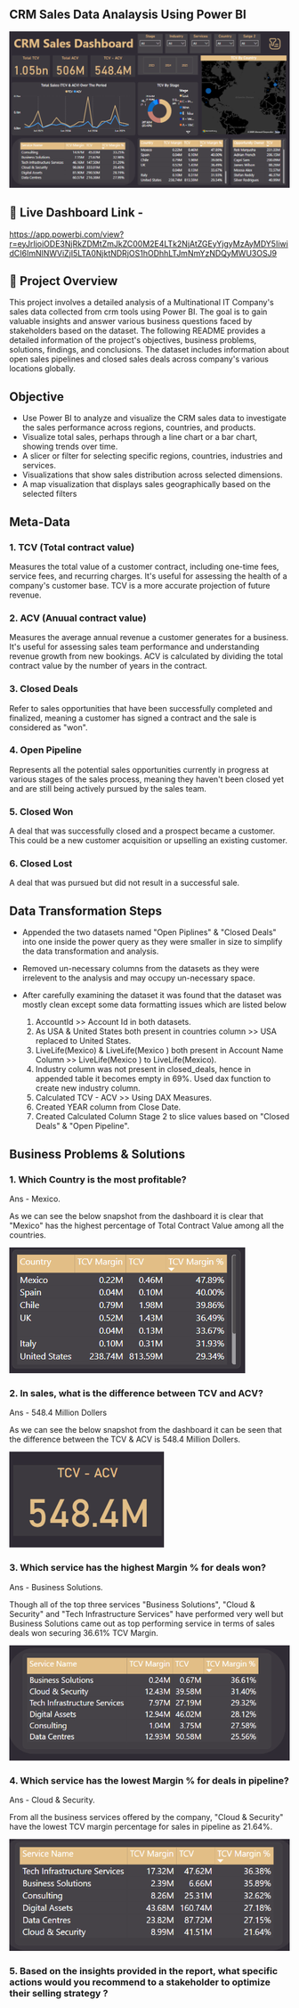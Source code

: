 ## CRM Sales Data Analaysis Using Power BI

![Power BI](https://github.com/DhananjayPimple/crm-sales-analysis/blob/main/Dashboard.png?raw=true)

## 🚀 Live Dashboard Link - 
https://app.powerbi.com/view?r=eyJrIjoiODE3NjRkZDMtZmJkZC00M2E4LTk2NjAtZGEyYjgyMzAyMDY5IiwidCI6ImNlNWViZjI5LTA0NjktNDRjOS1hODhhLTJmNmYzNDQyMWU3OSJ9

## 📖 Project Overview

This project involves a detailed analysis of a Multinational IT Company's sales data collected from crm tools using Power BI. The goal is to gain valuable insights and answer various business questions faced by stakeholders based on the dataset. The following README provides a detailed information of the project's objectives, business problems, solutions, findings, and conclusions. The dataset includes information about open sales pipelines and closed sales deals across company's various locations globally.

## Objective 

- Use Power BI to analyze and visualize the CRM sales data to investigate the sales performance across regions, countries, and products.
- Visualize total sales, perhaps through a line chart or a bar chart, showing trends over time.
- A slicer or filter for selecting specific regions, countries, industries and services.
- Visualizations that show sales distribution across selected dimensions.
- A map visualization that displays sales geographically based on the selected filters

## Meta-Data

### 1. TCV (Total contract value)

Measures the total value of a customer contract, including one-time fees, service fees, and recurring charges. It's useful for assessing the health of a company's customer base. TCV is a more accurate projection of future revenue.


### 2. ACV (Anuual contract value)

Measures the average annual revenue a customer generates for a business. It's useful for assessing sales team performance and understanding revenue growth from new bookings. ACV is calculated by dividing the total contract value by the number of years in the contract.

### 3. Closed Deals

Refer to sales opportunities that have been successfully completed and finalized, meaning a customer has signed a contract and the sale is considered as "won".

### 4. Open Pipeline

Represents all the potential sales opportunities currently in progress at various stages of the sales process, meaning they haven't been closed yet and are still being actively pursued by the sales team.

### 5. Closed Won

A deal that was successfully closed and a prospect became a customer. This could be a new customer acquisition or upselling an existing customer.

### 6. Closed Lost

A deal that was pursued but did not result in a successful sale.

## Data Transformation Steps 

- Appended the two datasets named "Open Piplines" & "Closed Deals" into one inside the power query as they were smaller in size to 
  simplify the data transformation and analysis.
- Removed un-necessary columns from the datasets as they were irrelevent to the analysis and may occupy un-necessary space.
- After carefully examining the dataset it was found that the dataset was mostly clean except some data formatting issues which are 
  listed below
  
  1. AccountId >> Account Id in both datasets.
  2. As USA & United States both present in countries column >> USA replaced to United States.
  3. LiveLife(Mexico) & LiveLife(Mexico ) both present in Account Name Column >> LiveLife(Mexico ) to LiveLife(Mexico).
  4. Industry column was not present in closed_deals, hence in appended table it becomes empty in 69%. Used dax function to create new 
     industry column.
  5. Calculated TCV - ACV >> Using DAX Measures.
  6. Created YEAR column from Close Date.
  7. Created Calculated Column Stage 2 to slice values based on "Closed Deals" & "Open Pipeline".



## Business Problems & Solutions

### 1. Which Country is the most profitable?

  Ans - Mexico.
  
  As we can see the below snapshot from the dashboard it is clear that "Mexico" has the highest percentage of Total Contract Value among all the countries.

  ![Country](https://github.com/DhananjayPimple/crm-sales-analysis/blob/main/Business%20Ans%20Snapshots/Country.png?raw=true)
  
### 2. In sales, what is the difference between TCV and ACV?

  Ans - 548.4 Million Dollers

  As we can see the below snapshot from the dashboard it can be seen that the difference between the TCV & ACV is 548.4 Million Dollers.

  ![Difference](https://github.com/DhananjayPimple/crm-sales-analysis/blob/main/Business%20Ans%20Snapshots/Difference.png?raw=true)
  
### 3. Which service has the highest Margin % for deals won?

  Ans - Business Solutions.

  Though all of the top three services "Business Solutions", "Cloud & Security" and "Tech Infrastructure Services" have performed very well but Business Solutions came out as top 
  performing service in terms of sales deals won securing 36.61% TCV Margin.

  ![Services](https://github.com/DhananjayPimple/crm-sales-analysis/blob/main/Business%20Ans%20Snapshots/Services.png?raw=true)

###	4. Which service has the lowest Margin % for deals in pipeline?

  Ans - Cloud & Security.

  From all the business services offered by the company, "Cloud & Security" have the lowest TCV margin percentage for sales in pipeline as 21.64%.

  ![Services2](https://github.com/DhananjayPimple/crm-sales-analysis/blob/main/Business%20Ans%20Snapshots/Services2.png?raw=true)
  
### 5. Based on the insights provided in the report, what specific actions would you recommend to a stakeholder to optimize their selling strategy ?

